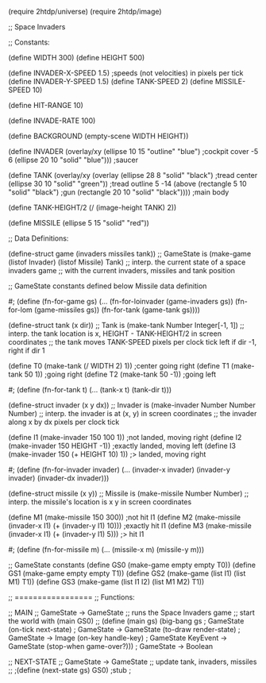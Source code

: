 (require 2htdp/universe)
(require 2htdp/image)

;; Space Invaders


;; Constants:

(define WIDTH  300)
(define HEIGHT 500)

(define INVADER-X-SPEED 1.5)  ;speeds (not velocities) in pixels per tick
(define INVADER-Y-SPEED 1.5)
(define TANK-SPEED 2)
(define MISSILE-SPEED 10)

(define HIT-RANGE 10)

(define INVADE-RATE 100)

(define BACKGROUND (empty-scene WIDTH HEIGHT))

(define INVADER
  (overlay/xy (ellipse 10 15 "outline" "blue")              ;cockpit cover
              -5 6
              (ellipse 20 10 "solid"   "blue")))            ;saucer

(define TANK
  (overlay/xy (overlay (ellipse 28 8 "solid" "black")       ;tread center
                       (ellipse 30 10 "solid" "green"))     ;tread outline
              5 -14
              (above (rectangle 5 10 "solid" "black")       ;gun
                     (rectangle 20 10 "solid" "black"))))   ;main body

(define TANK-HEIGHT/2 (/ (image-height TANK) 2))

(define MISSILE (ellipse 5 15 "solid" "red"))



;; Data Definitions:

(define-struct game (invaders missiles tank))
;; GameState is (make-game  (listof Invader) (listof Missile) Tank)
;; interp. the current state of a space invaders game
;;         with the current invaders, missiles and tank position

;; GameState constants defined below Missile data definition

#;
(define (fn-for-game gs)
  (... (fn-for-loinvader (game-invaders gs))
       (fn-for-lom (game-missiles gs))
       (fn-for-tank (game-tank gs))))



(define-struct tank (x dir))
;; Tank is (make-tank Number Integer[-1, 1])
;; interp. the tank location is x, HEIGHT - TANK-HEIGHT/2 in screen coordinates
;;         the tank moves TANK-SPEED pixels per clock tick left if dir -1, right if dir 1

(define T0 (make-tank (/ WIDTH 2) 1))   ;center going right
(define T1 (make-tank 50 1))            ;going right
(define T2 (make-tank 50 -1))           ;going left

#;
(define (fn-for-tank t)
  (... (tank-x t) (tank-dir t)))



(define-struct invader (x y dx))
;; Invader is (make-invader Number Number Number)
;; interp. the invader is at (x, y) in screen coordinates
;;         the invader along x by dx pixels per clock tick

(define I1 (make-invader 150 100 1))           ;not landed, moving right
(define I2 (make-invader 150 HEIGHT -1))       ;exactly landed, moving left
(define I3 (make-invader 150 (+ HEIGHT 10) 1)) ;> landed, moving right


#;
(define (fn-for-invader invader)
  (... (invader-x invader) (invader-y invader) (invader-dx invader)))


(define-struct missile (x y))
;; Missile is (make-missile Number Number)
;; interp. the missile's location is x y in screen coordinates

(define M1 (make-missile 150 300))                       ;not hit I1
(define M2 (make-missile (invader-x I1) (+ (invader-y I1) 10)))  ;exactly hit I1
(define M3 (make-missile (invader-x I1) (+ (invader-y I1)  5)))  ;> hit I1

#;
(define (fn-for-missile m)
  (... (missile-x m) (missile-y m)))


;; GameState constants
(define GS0 (make-game empty empty T0))
(define GS1 (make-game empty empty T1))
(define GS2 (make-game (list I1) (list M1) T1))
(define GS3 (make-game (list I1 I2) (list M1 M2) T1))




;; =================
;; Functions:

;; MAIN
;; GameState -> GameState
;; runs the Space Invaders game
;; start the world with (main GS0)
;; <no tests for main functions>
(define (main gs)
  (big-bang gs                  ; GameState
    (on-tick   next-state)      ; GameState -> GameState
    (to-draw   render-state)    ; GameState -> Image
    (on-key    handle-key)      ; GameState KeyEvent -> GameState
    (stop-when game-over?)))    ; GameState -> Boolean




;; NEXT-STATE
;; GameState -> GameState
;; update tank, invaders, missiles
;; <no tests for random functions>
;(define (next-state gs) GS0) ;stub
;<template from GameState>
(define (next-state gs)
  (cond [(< (random INVADE-RATE) 2)
         (make-game
          (append (list (make-invader (random WIDTH) 0 INVADER-X-SPEED))
                  (next-invaders (game-invaders gs) (game-missiles gs)))
          (next-missiles (game-invaders gs) (game-missiles gs))
          (next-tank (game-tank gs)))]
        [else
         (make-game (next-invaders (game-invaders gs) (game-missiles gs))
                    (next-missiles (game-invaders gs) (game-missiles gs))
                    (next-tank (game-tank gs)))]))




;; COLLISION-INVADER
;; Invader (listof Missile) -> Boolean
;; produces true if given invader is within hit range
;; of any one of given missiles, false otherwise
(check-expect (collision-invader? I1 (list M1)) false)
(check-expect (collision-invader? I1 (list M1 M2)) true)
(check-expect (collision-invader? I1 (list M1 M2 M3)) true)
;(define (collision-invader? i lom) false) ;stub
(define (collision-invader? i lom)
  (cond [(empty? lom) false]
        [(and
          (<= (- (invader-x i) HIT-RANGE)
              (missile-x (first lom))
              (+ (invader-x i) HIT-RANGE))
          (<= (- (invader-y i) HIT-RANGE)
              (missile-y (first lom))
              (+ (invader-y i) HIT-RANGE)))
         true]
        [else (collision-invader? i (rest lom))]))




;; NEXT-INVADERS
;; (listof Invader) (listof Missile) -> (listof Invader)
;; produces updated list of invaders with new positions
(check-expect (next-invaders (list I1) (list M1))
              (cond [(empty? (list I1)) empty]
                    [(collision-invader? (first (list I1)) (list M1))
                     (next-invaders (rest (list I1)) (list M1))]
                    [else
                     (append (list (next-invader (first (list I1))))
                             (next-invaders (rest (list I1)) (list M1)))]))
(check-expect (next-invaders (list I1 I2) (list M1 M2))
              (cond [(empty? (list I1 I2)) empty]
                    [(collision-invader? (first (list I1 I2)) (list M1 M2))
                     (next-invaders (rest (list I1 I2)) (list M1 M2))]
                    [else
                     (append (list (next-invader (first (list I1 I2))))
                             (next-invaders (rest (list I1 I2)) (list M1 M2)))]))
(check-expect (next-invaders (list I1 I2 I3) (list M1 M2 M3))
              (cond [(empty? (list I1 I2 I3)) empty]
                    [(collision-invader? (first (list I1 I2 I3)) (list M1 M2 M3))
                     (next-invaders (rest (list I1 I2 I3)) (list M1 M2 M3))]
                    [else
                     (append (list (next-invader (first (list I1 I2 I3))))
                             (next-invaders (rest (list I1 I2 I3)) (list M1 M2 M3)))]))
;(define (next-invaders loi lom) loi) ;stub
;<template from Invader>
(define (next-invaders loi lom)
  (cond [(empty? loi) empty]
        [(collision-invader? (first loi) lom) (next-invaders (rest loi) lom)]
        [else
         (append (list (next-invader (first loi)))
                 (next-invaders (rest loi) lom))]))




;; NEXT-INVADER
;; Invader -> Invader
;; produces updated invader
(check-expect (next-invader I1) (make-invader 151 101 1))
(check-expect (next-invader (make-invader 1 100 -2)) (make-invader 0 100 2))
(check-expect (next-invader (make-invader (- WIDTH 1) 100 2))
              (make-invader WIDTH 100 -2))
;(define (next-invader i) i) ;stub
(define (next-invader i)
  (cond [(< 0 (+ (invader-x i) (invader-dx i)) WIDTH)
         (make-invader
          (+ (invader-x i) (invader-dx i))
          (+ (invader-y i) (abs (invader-dx i)))
          (invader-dx i))]
        [(<= (+ (invader-x i) (invader-dx i)) 0)
         (make-invader 0 (invader-y i) (* -1 (invader-dx i)))]
        [(<= WIDTH (+ (invader-x i) (invader-dx i)))
         (make-invader WIDTH (invader-y i) (* -1 (invader-dx i)))]))




;; COLLISION-MISSILE
;; Missile (listof Invader) -> Boolean
;; produces true if given missile is within hit range
;; of any one of given invaders, false otherwise
(check-expect (collision-missile? M1 (list I1)) false)
(check-expect (collision-missile? M2 (list I1 I2)) true)
(check-expect (collision-missile? M3 (list I1 I2 I3)) true)
;(define (collision-missile? m loi) false) ;stub
(define (collision-missile? m loi)
  (cond [(empty? loi) false]
        [(and
          (<= (- (missile-x m) HIT-RANGE)
              (invader-x (first loi))
              (+ (missile-x m) HIT-RANGE))
          (<= (- (missile-y m) HIT-RANGE)
              (invader-y (first loi))
              (+ (missile-y m) HIT-RANGE)))
         true]
        [else (collision-missile? m (rest loi))]))




;; NEXT-MISSILES
;; (listof Invader) (listof Missile) -> (listof Missile)
;; produces updated list of Missiles with new positions
;; !!!
;(define (next-missiles loi lom) lom) ;stub
;<template from Missile>
(define (next-missiles loi lom)
  (cond [(empty? lom) empty]
        [(<= (- (missile-y (first lom)) MISSILE-SPEED) 0)
         (next-missiles loi (rest lom))]
        [(collision-missile? (first lom) loi)
         (next-missiles loi (rest lom))]
        [else
         (append (list (make-missile
                        (missile-x (first lom))
                        (- (missile-y (first lom)) MISSILE-SPEED)))
                 (next-missiles loi (rest lom)))]))




;; NEXT-TANK
;; Tank -> Tank
;; produces updated Tank with new position
(check-expect (next-tank T0)
              (cond [(< 0 (+ (* TANK-SPEED (tank-dir T0)) (tank-x T0)) WIDTH)
                     (make-tank (+ (* TANK-SPEED (tank-dir T0)) (tank-x T0))
                                (tank-dir T0))]
                    [(<= (+ (* TANK-SPEED (tank-dir T0)) (tank-x T0)) 0)
                     (make-tank 0 (tank-dir T0))]
                    [(<= WIDTH (+ (* TANK-SPEED (tank-dir T0)) (tank-x T0)))
                     (make-tank WIDTH (tank-dir T0))]))
(check-expect (next-tank T1)
              (cond [(< 0 (+ (* TANK-SPEED (tank-dir T1)) (tank-x T1)) WIDTH)
                     (make-tank (+ (* TANK-SPEED (tank-dir T1)) (tank-x T1))
                                (tank-dir T1))]
                    [(<= (+ (* TANK-SPEED (tank-dir T1)) (tank-x T1)) 0)
                     (make-tank 0 (tank-dir T1))]
                    [(<= WIDTH (+ (* TANK-SPEED (tank-dir T1)) (tank-x T1)))
                     (make-tank WIDTH (tank-dir T1))]))
(check-expect (next-tank T2)
              (cond [(< 0 (+ (* TANK-SPEED (tank-dir T2)) (tank-x T2)) WIDTH)
                     (make-tank (+ (* TANK-SPEED (tank-dir T2)) (tank-x T2))
                                (tank-dir T2))]
                    [(<= (+ (* TANK-SPEED (tank-dir T2)) (tank-x T2)) 0)
                     (make-tank 0 (tank-dir T2))]
                    [(<= WIDTH (+ (* TANK-SPEED (tank-dir T2)) (tank-x T2)))
                     (make-tank WIDTH (tank-dir T2))]))
;(define (next-tank t) t) ;stub
;<template from Tank>
(define (next-tank t)
  (cond [(< 0 (+ (* TANK-SPEED (tank-dir t)) (tank-x t)) WIDTH)
         (make-tank (+ (* TANK-SPEED (tank-dir t)) (tank-x t))
                    (tank-dir t))]
        [(<= (+ (* TANK-SPEED (tank-dir t)) (tank-x t)) 0)
         (make-tank 0 (tank-dir t))]
        [(<= WIDTH (+ (* TANK-SPEED (tank-dir t)) (tank-x t)))
         (make-tank WIDTH (tank-dir t))]))




;; RENDER-STATE
;; GameState -> Image
;; produces image, rendering given game state
(check-expect (render-state GS0)
              (render-invaders (game-invaders GS0)
                               (render-missiles (game-missiles GS0)
                                                (render-tank (game-tank GS0) BACKGROUND))))
(check-expect (render-state GS1)
              (render-invaders (game-invaders GS1)
                               (render-missiles (game-missiles GS1)
                                                (render-tank (game-tank GS1) BACKGROUND))))
(check-expect (render-state GS2)
              (render-invaders (game-invaders GS2)
                               (render-missiles (game-missiles GS2)
                                                (render-tank (game-tank GS2) BACKGROUND))))
(check-expect (render-state GS3)
              (render-invaders (game-invaders GS3)
                               (render-missiles (game-missiles GS3)
                                                (render-tank (game-tank GS3) BACKGROUND))))
;(define (render-state gs) gs) ;stub
;<template from GameState>
(define (render-state gs)
  (render-invaders (game-invaders gs)
                   (render-missiles (game-missiles gs)
                                    (render-tank (game-tank gs) BACKGROUND))))




;; RENDER-INVADERS
;; (listof Invader) Image -> Image
;; produces image of given list of invaders
(check-expect (render-invaders (game-invaders GS0) BACKGROUND) BACKGROUND)
(check-expect (render-invaders (game-invaders GS1) BACKGROUND) BACKGROUND)
(check-expect (render-invaders (game-invaders GS2) BACKGROUND)
              (place-image INVADER
                           (invader-x (first (game-invaders GS2)))
                           (invader-y (first (game-invaders GS2)))
                           (render-invaders (rest (game-invaders GS2))
                                            BACKGROUND)))
(check-expect (render-invaders (game-invaders GS3) BACKGROUND)
              (place-image INVADER
                           (invader-x (first (game-invaders GS3)))
                           (invader-y (first (game-invaders GS3)))
                           (render-invaders (rest (game-invaders GS3))
                                            BACKGROUND)))
;(define (render-invaders lst BACKGROUND) BACKGROUND) ;stub
;<template from Invader with additional atomic parameter>
(define (render-invaders lst img)
  (cond [(empty? lst) img]
        [else
         (place-image INVADER
                      (invader-x (first lst))
                      (invader-y (first lst))
                      (render-invaders (rest lst)
                                       img))]))




;; RENDER-MISSILES
;; (listof Missile) Image -> Image
;; produces image of given list of missiles
(check-expect (render-missiles (game-missiles GS0) BACKGROUND) BACKGROUND)
(check-expect (render-missiles (game-missiles GS1) BACKGROUND) BACKGROUND)
(check-expect (render-missiles (game-missiles GS2) BACKGROUND)
              (place-image MISSILE
                           (missile-x (first (game-missiles GS2)))
                           (missile-y (first (game-missiles GS2)))
                           (render-missiles (rest (game-missiles GS2))
                                            BACKGROUND)))
(check-expect (render-missiles (game-missiles GS3) BACKGROUND)
              (place-image MISSILE
                           (missile-x (first (game-missiles GS3)))
                           (missile-y (first (game-missiles GS3)))
                           (render-missiles (rest (game-missiles GS3))
                                            BACKGROUND)))
;(define (render-missiles lst img) img) ;stub
;<template from Missile with additional atomic parameter>
(define (render-missiles lst img)
  (cond [(empty? lst) img]
        [else
         (place-image MISSILE
                      (missile-x (first lst))
                      (missile-y (first lst))
                      (render-missiles (rest lst)
                                       img))]))




;; RENDER-TANK
;; Tank Image -> Image
;; produces tank image on top of given image, given tank
(check-expect (render-tank T0 BACKGROUND)
              (place-image TANK
                           (tank-x T0)
                           (- HEIGHT TANK-HEIGHT/2)
                           BACKGROUND))
(check-expect (render-tank T1 BACKGROUND)
              (place-image TANK
                           (tank-x T1)
                           (- HEIGHT TANK-HEIGHT/2)
                           BACKGROUND))
(check-expect (render-tank T2 BACKGROUND)
              (place-image TANK
                           (tank-x T2)
                           (- HEIGHT TANK-HEIGHT/2)
                           BACKGROUND))
;(define (render-tank t img) BACKGROUND) ;stub
;<template from Tank with additional atomic parameter>
(define (render-tank t img)
  (place-image TANK
               (tank-x t)
               (- HEIGHT TANK-HEIGHT/2)
               img))




;; HANDLE-KEY
;; GameState KeyEvent -> GameState
;; move tank left/right on left/right arrow key press
;; shoot missiles on space key press
(check-expect (handle-key GS0 "u") GS0)
(check-expect (handle-key GS1 "left") (handle-key-tank-left GS1))
(check-expect (handle-key GS2 "right") (handle-key-tank-right GS2))
(check-expect (handle-key GS3 " ") (handle-key-missile GS3))
;(define (handle-key gs ke) GS0)   ;stub
;<template from KeyEvent>
(define (handle-key gs ke)
  (cond [(key=? ke " ")     (handle-key-missile gs)]
        [(key=? ke "left")  (handle-key-tank-left gs)]
        [(key=? ke "right") (handle-key-tank-right gs)]
        [else gs]))




;; HANDLE-KEY-MISSILE
;; GameState -> GameState
;; produces new game state with additional missile at tank location
(check-expect (handle-key-missile GS0)
              (make-game (game-invaders GS0)
                         (append (game-missiles GS0)
                                 (list (make-missile
                                        (tank-x (game-tank GS0))
                                        (- HEIGHT TANK-HEIGHT/2))))
                         (game-tank GS0)))
(check-expect (handle-key-missile GS1)
              (make-game (game-invaders GS1)
                         (append (game-missiles GS1)
                                 (list (make-missile
                                        (tank-x (game-tank GS1))
                                        (- HEIGHT TANK-HEIGHT/2))))
                         (game-tank GS1)))
(check-expect (handle-key-missile GS2)
              (make-game (game-invaders GS2)
                         (append (game-missiles GS2)
                                 (list (make-missile
                                        (tank-x (game-tank GS2))
                                        (- HEIGHT TANK-HEIGHT/2))))
                         (game-tank GS2)))
(check-expect (handle-key-missile GS3)
              (make-game (game-invaders GS3)
                         (append (game-missiles GS3)
                                 (list (make-missile
                                        (tank-x (game-tank GS3))
                                        (- HEIGHT TANK-HEIGHT/2))))
                         (game-tank GS3)))
;(define (handle-key-missile gs) gs) ;stub
;<template from GameState>
(define (handle-key-missile gs)
  (make-game (game-invaders gs)
             (append (game-missiles gs)
                     (list (make-missile
                            (tank-x (game-tank gs))
                            (- HEIGHT TANK-HEIGHT/2))))
             (game-tank gs)))




;; HANDLE-KEY-TANK-LEFT
;; GameState -> GameState
;; produce new game state with tank-dx changed to -1
(check-expect (handle-key-tank-left GS0)
              (make-game (game-invaders GS0)
                         (game-missiles GS0)
                         (make-tank (tank-x (game-tank GS0)) -1)))
(check-expect (handle-key-tank-left GS1)
              (make-game (game-invaders GS1)
                         (game-missiles GS1)
                         (make-tank (tank-x (game-tank GS1)) -1)))
(check-expect (handle-key-tank-left GS2)
              (make-game (game-invaders GS2)
                         (game-missiles GS2)
                         (make-tank (tank-x (game-tank GS2)) -1)))
(check-expect (handle-key-tank-left GS3)
              (make-game (game-invaders GS3)
                         (game-missiles GS3)
                         (make-tank (tank-x (game-tank GS3)) -1)))
;(define (handle-key-tank-left gs) gs) ;stub
;<template from GameState>
(define (handle-key-tank-left gs)
  (make-game (game-invaders gs)
             (game-missiles gs)
             (make-tank (tank-x (game-tank gs)) -1)))




;; HANDLE-KEY-TANK-RIGHT
;; GameState -> GameState
;; produce new game state with tank-dx changed to 1
(check-expect (handle-key-tank-right GS0)
              (make-game (game-invaders GS0)
                         (game-missiles GS0)
                         (make-tank (tank-x (game-tank GS0)) 1)))
(check-expect (handle-key-tank-right GS1)
              (make-game (game-invaders GS1)
                         (game-missiles GS1)
                         (make-tank (tank-x (game-tank GS1)) 1)))
(check-expect (handle-key-tank-right GS2)
              (make-game (game-invaders GS2)
                         (game-missiles GS2)
                         (make-tank (tank-x (game-tank GS2)) 1)))
(check-expect (handle-key-tank-right GS3)
              (make-game (game-invaders GS3)
                         (game-missiles GS3)
                         (make-tank (tank-x (game-tank GS3)) 1)))
;(define (handle-key-tank-right gs) gs) ;stub
;<template from GameState>
(define (handle-key-tank-right gs)
  (make-game (game-invaders gs)
             (game-missiles gs)
             (make-tank (tank-x (game-tank gs)) 1)))




;; GAME-OVER
;; GameState -> Boolean
;; produces true when an invader reaches bottom of window, false otherwise
(check-expect (game-over? GS0)
              (cond[(empty? (game-invaders GS0)) false]
                   [else
                    (cond [(<= HEIGHT (invader-y (first (game-invaders GS0)))) true]
                          [else (game-over? (make-game
                                             (rest (game-invaders GS0))
                                             (game-missiles GS0)
                                             (game-tank GS0)))])]))
(check-expect (game-over? GS1)
              (cond[(empty? (game-invaders GS1)) false]
                   [else
                    (cond [(<= HEIGHT (invader-y (first (game-invaders GS1)))) true]
                          [else (game-over? (make-game
                                             (rest (game-invaders GS1))
                                             (game-missiles GS1)
                                             (game-tank GS1)))])]))
(check-expect (game-over? GS2)
              (cond[(empty? (game-invaders GS2)) false]
                   [else
                    (cond [(<= HEIGHT (invader-y (first (game-invaders GS2)))) true]
                          [else (game-over? (make-game
                                             (rest (game-invaders GS2))
                                             (game-missiles GS2)
                                             (game-tank GS2)))])]))
(check-expect (game-over? GS3)
              (cond[(empty? (game-invaders GS3)) false]
                   [else
                    (cond [(<= HEIGHT (invader-y (first (game-invaders GS3)))) true]
                          [else (game-over? (make-game
                                             (rest (game-invaders GS3))
                                             (game-missiles GS3)
                                             (game-tank GS3)))])]))
;(define (game-over? gs) false) ;stub
;<template from GameState>
(define (game-over? gs)
  (cond[(empty? (game-invaders gs)) false]
       [else
        (cond [(<= HEIGHT (invader-y (first (game-invaders gs)))) true]
              [else (game-over? (make-game
                                 (rest (game-invaders gs))
                                 (game-missiles gs)
                                 (game-tank gs)))])]))
